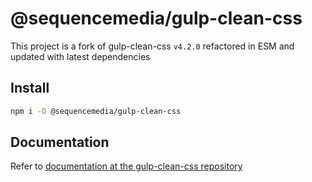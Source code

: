 # @sequencemedia/gulp-clean-css

This project is a fork of gulp-clean-css `v4.2.0` refactored in ESM and updated with latest dependencies

## Install

```bash
npm i -D @sequencemedia/gulp-clean-css
```

## Documentation

Refer to [documentation at the gulp-clean-css repository](https://github.com/scniro/gulp-clean-css)
